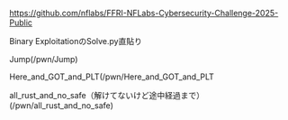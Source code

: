 https://github.com/nflabs/FFRI-NFLabs-Cybersecurity-Challenge-2025-Public

Binary ExploitationのSolve.py直貼り

Jump(/pwn/Jump)

Here_and_GOT_and_PLT(/pwn/Here_and_GOT_and_PLT

all_rust_and_no_safe（解けてないけど途中経過まで）(/pwn/all_rust_and_no_safe)
